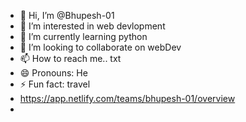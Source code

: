 - 👋 Hi, I’m @Bhupesh-01
- 👀 I’m interested in web devlopment
- 🌱 I’m currently learning python
- 💞️ I’m looking to collaborate on webDev
- 📫 How to reach me.. txt
- 😄 Pronouns: He
- ⚡ Fun fact: travel
- https://app.netlify.com/teams/bhupesh-01/overview
- 

<!---
Bhupesh-01/Bhupesh-01 is a ✨ special ✨ repository because its `README.md` (this file) appears on your GitHub profile.
You can click the Preview link to take a look at your changes.
--->
